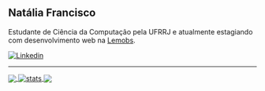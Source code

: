 ## Natália Francisco

Estudante de Ciência da Computação pela UFRRJ e atualmente estagiando com desenvolvimento web na [Lemobs](https://lemobs.com.br/).

[![Linkedin](https://img.shields.io/badge/-Natália%20F.%20da%20Silva-0a66c2?logo=Linkedin&logoColor=white&link=https://www.linkedin.com/in/natalia-f-da-silva/)](https://www.linkedin.com/in/natalia-f-da-silva/)

___

<a href="https://github.com/natalia-fs" style="width: 50%">
  <img align="center" src="https://github-readme-stats.vercel.app/api?username=natalia-fs&theme=jolly&show_icons=true&hide=issues" />
</a>

<a href="https://github.com/natalia-fs">
  <img align="center" src="https://github-readme-streak-stats.herokuapp.com/?user=natalia-fs&theme=jolly" alt="stats" />
</a>

<img align="center" src="https://github-readme-stats.vercel.app/api/top-langs/?username=natalia-fs&langs_count=6&theme=jolly&layout=compact" />
